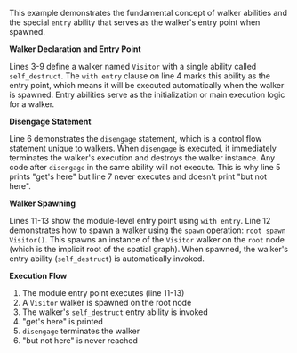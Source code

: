 This example demonstrates the fundamental concept of walker abilities and the special `entry` ability that serves as the walker's entry point when spawned.

**Walker Declaration and Entry Point**

Lines 3-9 define a walker named `Visitor` with a single ability called `self_destruct`. The `with entry` clause on line 4 marks this ability as the entry point, which means it will be executed automatically when the walker is spawned. Entry abilities serve as the initialization or main execution logic for a walker.

**Disengage Statement**

Line 6 demonstrates the `disengage` statement, which is a control flow statement unique to walkers. When `disengage` is executed, it immediately terminates the walker's execution and destroys the walker instance. Any code after `disengage` in the same ability will not execute. This is why line 5 prints "get's here" but line 7 never executes and doesn't print "but not here".

**Walker Spawning**

Lines 11-13 show the module-level entry point using `with entry`. Line 12 demonstrates how to spawn a walker using the `spawn` operation: `root spawn Visitor()`. This spawns an instance of the `Visitor` walker on the `root` node (which is the implicit root of the spatial graph). When spawned, the walker's entry ability (`self_destruct`) is automatically invoked.

**Execution Flow**

1. The module entry point executes (line 11-13)
2. A `Visitor` walker is spawned on the root node
3. The walker's `self_destruct` entry ability is invoked
4. "get's here" is printed
5. `disengage` terminates the walker
6. "but not here" is never reached
